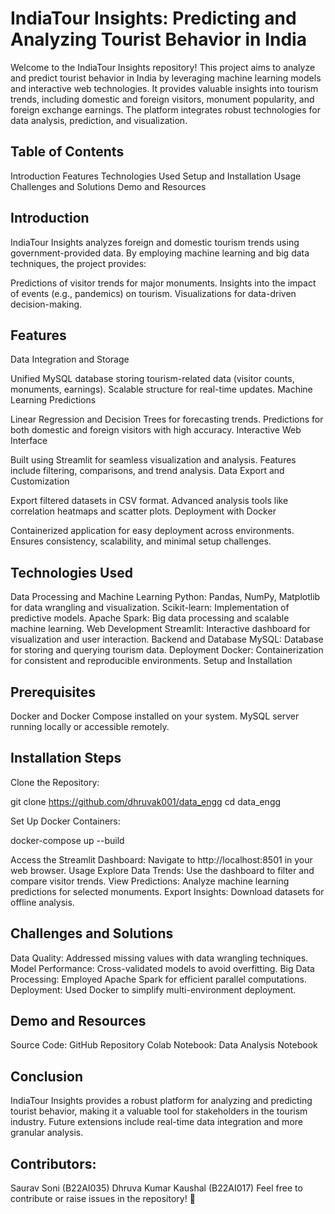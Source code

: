 # IndiaTour Insights: Predicting and Analyzing Tourist Behavior in India
Welcome to the IndiaTour Insights repository! This project aims to analyze and predict tourist behavior in India by leveraging machine learning models and interactive web technologies. It provides valuable insights into tourism trends, including domestic and foreign visitors, monument popularity, and foreign exchange earnings. The platform integrates robust technologies for data analysis, prediction, and visualization.</b>

## Table of Contents
Introduction</b>
Features</b>
Technologies Used</b>
Setup and Installation</b>
Usage</b>
Challenges and Solutions</b>
Demo and Resources</b>
## Introduction
IndiaTour Insights analyzes foreign and domestic tourism trends using government-provided data. By employing machine learning and big data techniques, the project provides:</b>

Predictions of visitor trends for major monuments.
Insights into the impact of events (e.g., pandemics) on tourism.
Visualizations for data-driven decision-making.

## Features
Data Integration and Storage</b>

Unified MySQL database storing tourism-related data (visitor counts, monuments, earnings).
Scalable structure for real-time updates.</b>
Machine Learning Predictions</b>

Linear Regression and Decision Trees for forecasting trends.
Predictions for both domestic and foreign visitors with high accuracy.</b>
Interactive Web Interface</b>

Built using Streamlit for seamless visualization and analysis.
Features include filtering, comparisons, and trend analysis.</b>
Data Export and Customization</b>

Export filtered datasets in CSV format.
Advanced analysis tools like correlation heatmaps and scatter plots.</b>
Deployment with Docker</b>

Containerized application for easy deployment across environments.
Ensures consistency, scalability, and minimal setup challenges.</b>
## Technologies Used
Data Processing and Machine Learning</b>
Python: Pandas, NumPy, Matplotlib for data wrangling and visualization.
Scikit-learn: Implementation of predictive models.
Apache Spark: Big data processing and scalable machine learning.</b>
Web Development</b>
Streamlit: Interactive dashboard for visualization and user interaction.</b>
Backend and Database</b>
MySQL: Database for storing and querying tourism data.</b>
Deployment</b>
Docker: Containerization for consistent and reproducible environments.</b>
Setup and Installation</b>

## Prerequisites
Docker and Docker Compose installed on your system.</b>
MySQL server running locally or accessible remotely.</b>
## Installation Steps
Clone the Repository:</b>

git clone https://github.com/dhruvak001/data_engg</b>
cd data_engg</b>

Set Up Docker Containers:</b>

docker-compose up --build</b>

Access the Streamlit Dashboard:</b>
Navigate to http://localhost:8501 in your web browser.</b>
Usage</b>
Explore Data Trends:
Use the dashboard to filter and compare visitor trends.</b>
View Predictions:
Analyze machine learning predictions for selected monuments.</b>
Export Insights:
Download datasets for offline analysis.</b>
## Challenges and Solutions
Data Quality:
Addressed missing values with data wrangling techniques.</b>
Model Performance:
Cross-validated models to avoid overfitting.</b>
Big Data Processing:
Employed Apache Spark for efficient parallel computations.</b>
Deployment:
Used Docker to simplify multi-environment deployment.</b>
## Demo and Resources
Source Code: GitHub Repository
Colab Notebook: Data Analysis Notebook</b>

## Conclusion
IndiaTour Insights provides a robust platform for analyzing and predicting tourist behavior, making it a valuable tool for stakeholders in the tourism industry. Future extensions include real-time data integration and more granular analysis.

## Contributors:

Saurav Soni (B22AI035)</b>
Dhruva Kumar Kaushal (B22AI017)</b>
Feel free to contribute or raise issues in the repository! 🚀
